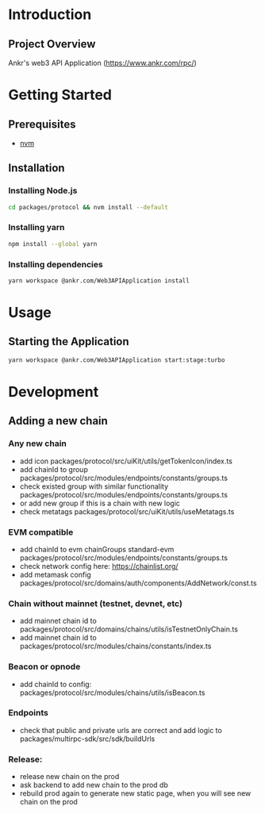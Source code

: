 # Introduction

## Project Overview

Ankr's web3 API Application (https://www.ankr.com/rpc/)

# Getting Started

## Prerequisites
  * [nvm](https://github.com/nvm-sh/nvm?tab=readme-ov-file#install--update-script)

## Installation

### Installing Node.js

```bash
cd packages/protocol && nvm install --default
```

### Installing yarn

```bash
npm install --global yarn
```

### Installing dependencies
```bash
yarn workspace @ankr.com/Web3APIApplication install
```

# Usage

## Starting the Application

```bash
yarn workspace @ankr.com/Web3APIApplication start:stage:turbo
```

# Development

## Adding a new chain

### Any new chain
- add icon packages/protocol/src/uiKit/utils/getTokenIcon/index.ts
- add chainId to group packages/protocol/src/modules/endpoints/constants/groups.ts
- check existed group with similar functionality packages/protocol/src/modules/endpoints/constants/groups.ts
- or add new group if this is a chain with new logic
- check metatags packages/protocol/src/uiKit/utils/useMetatags.ts

### EVM compatible
- add chainId to evm chainGroups standard-evm packages/protocol/src/modules/endpoints/constants/groups.ts
- check network config here: https://chainlist.org/
- add metamask config packages/protocol/src/domains/auth/components/AddNetwork/const.ts

### Chain without mainnet (testnet, devnet, etc)
- add mainnet chain id to packages/protocol/src/domains/chains/utils/isTestnetOnlyChain.ts
- add mainnet chain id to packages/protocol/src/modules/chains/constants/index.ts

### Beacon or opnode
- add chainId to config: packages/protocol/src/modules/chains/utils/isBeacon.ts

### Endpoints
- check that public and private urls are correct and add logic to packages/multirpc-sdk/src/sdk/buildUrls

### Release:
- release new chain on the prod
- ask backend to add new chain to the prod db
- rebuild prod again to generate new static page, when you will see new chain on the prod
